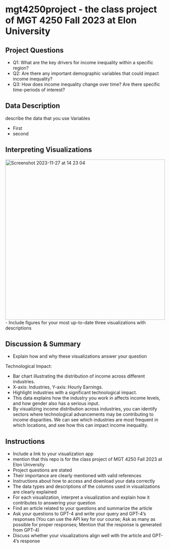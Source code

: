 # mgt4250project - the class project of MGT 4250 Fall 2023 at Elon University





## Project Questions
- Q1: What are the key drivers for income inequality within a specific region?
- Q2: Are there any important demographic variables that could impact income inequality?
- Q3: How does income inequality change over time? Are there specific time-periods of interest?

## Data Description
describe the data that you use 
Variables
- First 
- second



## Interpreting Visualizations
<img width="500" alt="Screenshot 2023-11-27 at 14 23 04" src="https://github.com/proedl10/mgt4250test/assets/152214737/38b9c744-0008-4b35-a3e2-ab72dcf622e0">
- Include figures for your most up-to-date three visualizations with descriptions 


## Discussion & Summary
- Explain how and why these visualizations answer your question 

Technological Impact:
- Bar chart illustrating the distribution of income across different industries.
- X-axis: Industries, Y-axis: Hourly Earnings.
- Highlight industries with a significant technological impact. 
- This data explains how the industry you work in affects income levels, and how gender also has a serious input.
- By visualizing income distribution across industries, you can identify sectors where technological advancements may be contributing to income disparities. We can see which industries are most frequent in which locations, and see how this can impact income inequality.


## Instructions
- Include a link to your visualization app
- mention that this repo is for the class project of MGT 4250 Fall 2023 at Elon University
- Project questions are stated
- Their importance are clearly mentioned with valid references
- Instructions about how to access and download your data correctly
- The data types and descriptions of the columns used in visualizations are clearly explained
- For each visualization, interpret a visualization and explain how it contributes to answering your question
- Find an article related to your questions and summarize the article
- Ask your questions to GPT-4 and write your query and GPT-4’s responses (You can use the API key for our course; Ask as many as possible for proper responses; Mention that the response is generated from GPT-4)
- Discuss whether your visualizations align well with the article and GPT-4’s
response
